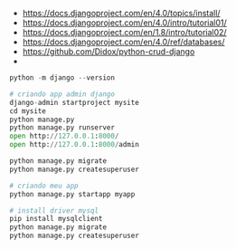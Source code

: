 
- https://docs.djangoproject.com/en/4.0/topics/install/
- https://docs.djangoproject.com/en/4.0/intro/tutorial01/
- https://docs.djangoproject.com/en/1.8/intro/tutorial02/
- https://docs.djangoproject.com/en/4.0/ref/databases/
- https://github.com/Didox/python-crud-django
- 

```python
python -m django --version

# criando app admin django
django-admin startproject mysite
cd mysite
python manage.py
python manage.py runserver
open http://127.0.0.1:8000/
open http://127.0.0.1:8000/admin

python manage.py migrate
python manage.py createsuperuser

# criando meu app
python manage.py startapp myapp

# install driver mysql
pip install mysqlclient
python manage.py migrate
python manage.py createsuperuser

```
